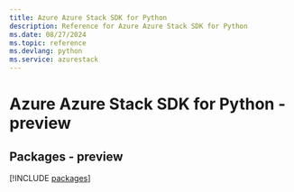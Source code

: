```yaml
---
title: Azure Azure Stack SDK for Python
description: Reference for Azure Azure Stack SDK for Python
ms.date: 08/27/2024
ms.topic: reference
ms.devlang: python
ms.service: azurestack
---
```

# Azure Azure Stack SDK for Python - preview
## Packages - preview
[!INCLUDE [packages](azure-stack-index.md)]